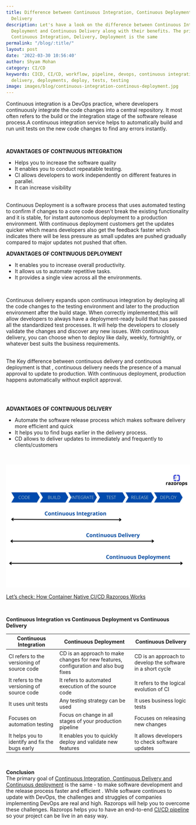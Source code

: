 ```yaml
---
title: Difference between Continuous Integration, Continuous Deployment and Continuous
  Delivery
description: Let's have a look on the difference between Continuous Integration, Continuous
  Deployment and Continuous Delivery along with their benefits. The primary goal of
  Continuous Integration, Delivery, Deployment is the same
permalink: "/blog/:title/"
layout: post
date: '2022-03-30 10:56:40'
author: Shyam Mohan
category: CI/CD
keywords: CICD, CI/CD, workflow, pipeline, devops, continuous integration, continuous
  delivery, deployments, deploy, tests, testing
image: images/blog/continuous-integration-continous-deployment.jpg
---
```


Continuous integration is a DevOps practice, where developers continuously integrate the code changes into a central repository. It most often refers to the build or the integration stage of the software release process.A continuous integration service helps to automatically build and run unit tests on the new code changes to find any errors instantly.

<br>

**ADVANTAGES OF CONTINUOUS INTEGRATION**
* Helps you to increase the software quality 
* It enables you to conduct repeatable testing.
* CI allows developers to work independently on different  features in parallel.
* It can increase visibility 

 

<br>
Continuous Deployment is a software process that uses automated testing to confirm if changes to a core code doesn't break the existing  functionality and it is stable, for instant autonomous deployment to a production environment.  With continuous deployment customers get the updates quicker which means developers also get the feedback faster which indicates there will be less pressure as small updates are pushed gradually compared to major updates not pushed that often.

<br>

**ADVANTAGES OF CONTINUOUS DEPLOYMENT**

* It enables you to increase overall productivity.
* It allows us to automate repetitive tasks.
* It provides a single view across all the environments.
 
<br>
 
 
Continuous delivery expands upon continuous integration by deploying all the code changes to the testing environment and later to the production environment after the build stage. When correctly implemented,this will allow developers to always have a deployment-ready build that has passed all the standardized test processes. It will help the developers to closely validate the changes and discover any new issues. With continuous delivery, you can choose when to deploy like daily, weekly, fortnightly, or whatever best suits the business requirements.
<br>
<br>

The Key difference between continuous delivery and continuous deployment is that , continuous delivery needs the presence of a manual approval to update to production. With continuous deployment, production happens automatically without explicit approval. 

<br>
<br>

**ADVANTAGES OF CONTINUOUS DELIVERY**
* Automate the software release process which makes software delivery more efficient and quick
* It helps you to find bugs earlier in the delivery process.
* CD allows to deliver updates to immediately and frequently to clients/customers
<br>

![continuous-integration-continous-deployment](/images/blog/continuous-integration-continous-deployment.jpeg)
 
[Let’s check: How Container Native CI/CD Razorops Works](https://razorops.com/product?utm_source=Continuous-Integration-Deployment-Delivery&utm_medium=blog&utm_campaign=Internallink#how-it-works) 
 
 <br>

**Continuous Integration vs Continuous Deployment vs Continuous Delivery**
<br>

<table class="blog-tables">
<thead>
<tr>
<th>Continuous Integration</th>
<th>Continuous Deployment</th>
<th>Continuous Delivery</th>
</tr>
</thead>
<tbody>
<tr>
<td>CI refers to the versioning of source code</td>
<td>CD is an approach to make changes for new features, configuration and also bug fixes</td>
<td>CD is an approach to develop the software in a short cycle</td>
</tr>
<tr>
<td>It refers to the versioning of source code</td>
<td>It refers to automated execution of the source code</td>
<td>It refers to the logical evolution of CI</td>
</tr>
<tr>
<td>It uses unit tests</td>
<td>Any testing strategy can be used</td>
<td>It uses business logic tests</td>
</tr>
<tr>
<td>Focuses on automation testing</td>
<td>Focus on change in all stages of your production pipeline</td>
<td>Focuses on releasing new changes</td>
</tr>
<tr>
<td>It helps you to identify and fix the bugs early</td>
<td>It enables you to quickly deploy and validate new features</td>
<td>It allows developers to check software updates</td>
</tr>
</tbody>
</table>


<br>

**Conclusion**
<br>
The primary goal of [Continuous Integration, Continuous Delivery and Continuous deployment](https://razorops.com/product?utm_source=Continuous-Integration-Deployment-Delivery&utm_medium=blog&utm_campaign=Internallink) is the same - to make software development and the release process faster and efficient . While software continues to update with DevOps, the challenges and struggles of companies implementing DevOps are real and high. Razorops will help you to overcome these challenges. Razorops helps you to have an end-to-end [CI/CD pipeline](https://razorops.com/blog/what-is-cicd-pipeline-explanation-of-cicd-pipeline-along-with-examples/?utm_source=Continuous-Integration-Deployment-Delivery&utm_medium=blog&utm_campaign=Internallink) so your project can be live in an easy way.
